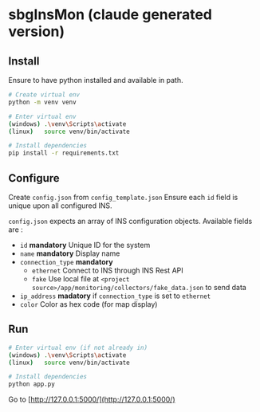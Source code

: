 # sbgInsMon (claude generated version)


## Install

Ensure to have python installed and available in path.

```sh
# Create virtual env
python -m venv venv

# Enter virtual env
(windows) .\venv\Scripts\activate
(linux)   source venv/bin/activate

# Install dependencies
pip install -r requirements.txt
```


## Configure

Create `config.json` from `config_template.json`
Ensure each `id` field is unique upon all configured INS.

`config.json` expects an array of INS configuration objects. Available fields are :

- `id` **mandatory** Unique ID for the system
- `name` **mandatory** Display name
- `connection_type` **mandatory**
    - `ethernet` Connect to INS through INS Rest API
    - `fake` Use local file at `<project source>/app/monitoring/collectors/fake_data.json` to send data
- `ip_address` **madatory** if `connection_type` is set to `ethernet`
- `color` Color as hex code (for map display)


## Run

```sh
# Enter virtual env (if not already in)
(windows) .\venv\Scripts\activate
(linux)   source venv/bin/activate

# Install dependencies
python app.py
```

Go to [http://127.0.0.1:5000/](http://127.0.0.1:5000/)

